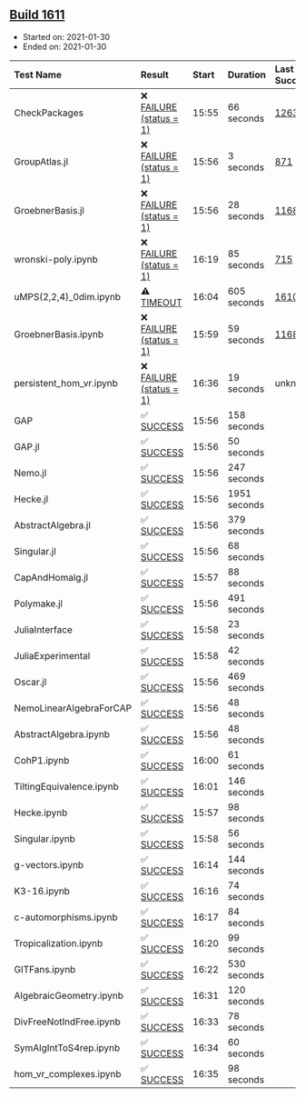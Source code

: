 ## [Build 1611](https://oscarci.mathematik.uni-kl.de/job/oscar-stable/1611/)

* Started on: 2021-01-30
* Ended on: 2021-01-30

| Test Name    | Result | Start | Duration | Last Success | First Failure |
|:-------------|:-------|:------|:---------|:-------------|:--------------|
| CheckPackages | ❌ [FAILURE (status = 1)](https://oscarci.mathematik.uni-kl.de/job/oscar-stable/1611/artifact/logs/build-1611/CheckPackages.log) | 15:55 | 66 seconds | [1263](https://oscarci.mathematik.uni-kl.de/job/oscar-stable/1263/) | [1264](https://oscarci.mathematik.uni-kl.de/job/oscar-stable/1264/) |
| GroupAtlas.jl | ❌ [FAILURE (status = 1)](https://oscarci.mathematik.uni-kl.de/job/oscar-stable/1611/artifact/logs/build-1611/GroupAtlas.jl.log) | 15:56 | 3 seconds | [871](https://oscarci.mathematik.uni-kl.de/job/oscar-stable/871/) | [872](https://oscarci.mathematik.uni-kl.de/job/oscar-stable/872/) |
| GroebnerBasis.jl | ❌ [FAILURE (status = 1)](https://oscarci.mathematik.uni-kl.de/job/oscar-stable/1611/artifact/logs/build-1611/GroebnerBasis.jl.log) | 15:56 | 28 seconds | [1168](https://oscarci.mathematik.uni-kl.de/job/oscar-stable/1168/) | [1169](https://oscarci.mathematik.uni-kl.de/job/oscar-stable/1169/) |
| wronski-poly.ipynb | ❌ [FAILURE (status = 1)](https://oscarci.mathematik.uni-kl.de/job/oscar-stable/1611/artifact/logs/build-1611/wronski-poly.ipynb.log) | 16:19 | 85 seconds | [715](https://oscarci.mathematik.uni-kl.de/job/oscar-stable/715/) | [716](https://oscarci.mathematik.uni-kl.de/job/oscar-stable/716/) |
| uMPS(2,2,4)_0dim.ipynb | ⚠ [TIMEOUT](https://oscarci.mathematik.uni-kl.de/job/oscar-stable/1611/artifact/logs/build-1611/uMPS-2-2-4-_0dim.ipynb.log) | 16:04 | 605 seconds | [1610](https://oscarci.mathematik.uni-kl.de/job/oscar-stable/1610/) | [1611](https://oscarci.mathematik.uni-kl.de/job/oscar-stable/1611/) |
| GroebnerBasis.ipynb | ❌ [FAILURE (status = 1)](https://oscarci.mathematik.uni-kl.de/job/oscar-stable/1611/artifact/logs/build-1611/GroebnerBasis.ipynb.log) | 15:59 | 59 seconds | [1168](https://oscarci.mathematik.uni-kl.de/job/oscar-stable/1168/) | [1169](https://oscarci.mathematik.uni-kl.de/job/oscar-stable/1169/) |
| persistent_hom_vr.ipynb | ❌ [FAILURE (status = 1)](https://oscarci.mathematik.uni-kl.de/job/oscar-stable/1611/artifact/logs/build-1611/persistent_hom_vr.ipynb.log) | 16:36 | 19 seconds | unknown | unknown |
| GAP | ✅ [SUCCESS](https://oscarci.mathematik.uni-kl.de/job/oscar-stable/1611/artifact/logs/build-1611/GAP.log) | 15:56 | 158 seconds |  |  |
| GAP.jl | ✅ [SUCCESS](https://oscarci.mathematik.uni-kl.de/job/oscar-stable/1611/artifact/logs/build-1611/GAP.jl.log) | 15:56 | 50 seconds |  |  |
| Nemo.jl | ✅ [SUCCESS](https://oscarci.mathematik.uni-kl.de/job/oscar-stable/1611/artifact/logs/build-1611/Nemo.jl.log) | 15:56 | 247 seconds |  |  |
| Hecke.jl | ✅ [SUCCESS](https://oscarci.mathematik.uni-kl.de/job/oscar-stable/1611/artifact/logs/build-1611/Hecke.jl.log) | 15:56 | 1951 seconds |  |  |
| AbstractAlgebra.jl | ✅ [SUCCESS](https://oscarci.mathematik.uni-kl.de/job/oscar-stable/1611/artifact/logs/build-1611/AbstractAlgebra.jl.log) | 15:56 | 379 seconds |  |  |
| Singular.jl | ✅ [SUCCESS](https://oscarci.mathematik.uni-kl.de/job/oscar-stable/1611/artifact/logs/build-1611/Singular.jl.log) | 15:56 | 68 seconds |  |  |
| CapAndHomalg.jl | ✅ [SUCCESS](https://oscarci.mathematik.uni-kl.de/job/oscar-stable/1611/artifact/logs/build-1611/CapAndHomalg.jl.log) | 15:57 | 88 seconds |  |  |
| Polymake.jl | ✅ [SUCCESS](https://oscarci.mathematik.uni-kl.de/job/oscar-stable/1611/artifact/logs/build-1611/Polymake.jl.log) | 15:56 | 491 seconds |  |  |
| JuliaInterface | ✅ [SUCCESS](https://oscarci.mathematik.uni-kl.de/job/oscar-stable/1611/artifact/logs/build-1611/JuliaInterface.log) | 15:58 | 23 seconds |  |  |
| JuliaExperimental | ✅ [SUCCESS](https://oscarci.mathematik.uni-kl.de/job/oscar-stable/1611/artifact/logs/build-1611/JuliaExperimental.log) | 15:58 | 42 seconds |  |  |
| Oscar.jl | ✅ [SUCCESS](https://oscarci.mathematik.uni-kl.de/job/oscar-stable/1611/artifact/logs/build-1611/Oscar.jl.log) | 15:56 | 469 seconds |  |  |
| NemoLinearAlgebraForCAP | ✅ [SUCCESS](https://oscarci.mathematik.uni-kl.de/job/oscar-stable/1611/artifact/logs/build-1611/NemoLinearAlgebraForCAP.log) | 15:56 | 48 seconds |  |  |
| AbstractAlgebra.ipynb | ✅ [SUCCESS](https://oscarci.mathematik.uni-kl.de/job/oscar-stable/1611/artifact/logs/build-1611/AbstractAlgebra.ipynb.log) | 15:56 | 48 seconds |  |  |
| CohP1.ipynb | ✅ [SUCCESS](https://oscarci.mathematik.uni-kl.de/job/oscar-stable/1611/artifact/logs/build-1611/CohP1.ipynb.log) | 16:00 | 61 seconds |  |  |
| TiltingEquivalence.ipynb | ✅ [SUCCESS](https://oscarci.mathematik.uni-kl.de/job/oscar-stable/1611/artifact/logs/build-1611/TiltingEquivalence.ipynb.log) | 16:01 | 146 seconds |  |  |
| Hecke.ipynb | ✅ [SUCCESS](https://oscarci.mathematik.uni-kl.de/job/oscar-stable/1611/artifact/logs/build-1611/Hecke.ipynb.log) | 15:57 | 98 seconds |  |  |
| Singular.ipynb | ✅ [SUCCESS](https://oscarci.mathematik.uni-kl.de/job/oscar-stable/1611/artifact/logs/build-1611/Singular.ipynb.log) | 15:58 | 56 seconds |  |  |
| g-vectors.ipynb | ✅ [SUCCESS](https://oscarci.mathematik.uni-kl.de/job/oscar-stable/1611/artifact/logs/build-1611/g-vectors.ipynb.log) | 16:14 | 144 seconds |  |  |
| K3-16.ipynb | ✅ [SUCCESS](https://oscarci.mathematik.uni-kl.de/job/oscar-stable/1611/artifact/logs/build-1611/K3-16.ipynb.log) | 16:16 | 74 seconds |  |  |
| c-automorphisms.ipynb | ✅ [SUCCESS](https://oscarci.mathematik.uni-kl.de/job/oscar-stable/1611/artifact/logs/build-1611/c-automorphisms.ipynb.log) | 16:17 | 84 seconds |  |  |
| Tropicalization.ipynb | ✅ [SUCCESS](https://oscarci.mathematik.uni-kl.de/job/oscar-stable/1611/artifact/logs/build-1611/Tropicalization.ipynb.log) | 16:20 | 99 seconds |  |  |
| GITFans.ipynb | ✅ [SUCCESS](https://oscarci.mathematik.uni-kl.de/job/oscar-stable/1611/artifact/logs/build-1611/GITFans.ipynb.log) | 16:22 | 530 seconds |  |  |
| AlgebraicGeometry.ipynb | ✅ [SUCCESS](https://oscarci.mathematik.uni-kl.de/job/oscar-stable/1611/artifact/logs/build-1611/AlgebraicGeometry.ipynb.log) | 16:31 | 120 seconds |  |  |
| DivFreeNotIndFree.ipynb | ✅ [SUCCESS](https://oscarci.mathematik.uni-kl.de/job/oscar-stable/1611/artifact/logs/build-1611/DivFreeNotIndFree.ipynb.log) | 16:33 | 78 seconds |  |  |
| SymAlgIntToS4rep.ipynb | ✅ [SUCCESS](https://oscarci.mathematik.uni-kl.de/job/oscar-stable/1611/artifact/logs/build-1611/SymAlgIntToS4rep.ipynb.log) | 16:34 | 60 seconds |  |  |
| hom_vr_complexes.ipynb | ✅ [SUCCESS](https://oscarci.mathematik.uni-kl.de/job/oscar-stable/1611/artifact/logs/build-1611/hom_vr_complexes.ipynb.log) | 16:35 | 98 seconds |  |  |
